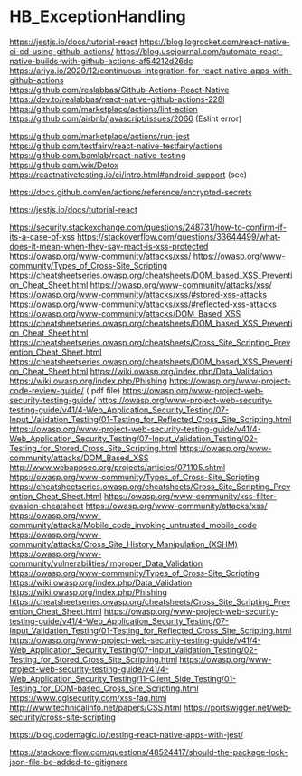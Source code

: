 # HB_ExceptionHandling
 <!-- Links used in the repo for github actions -->
https://jestjs.io/docs/tutorial-react
https://blog.logrocket.com/react-native-ci-cd-using-github-actions/
https://blog.usejournal.com/automate-react-native-builds-with-github-actions-af54212d26dc
https://ariya.io/2020/12/continuous-integration-for-react-native-apps-with-github-actions    
https://github.com/realabbas/Github-Actions-React-Native
https://dev.to/realabbas/react-native-github-actions-228l
https://github.com/marketplace/actions/lint-action
https://github.com/airbnb/javascript/issues/2066  (Eslint error)
<!--  -->
<!--  -->
<!--  -->
<!--  -->
 <!-- References for github actions to be read -->
 https://github.com/marketplace/actions/run-jest
 https://github.com/testfairy/react-native-testfairy/actions
 https://github.com/bamlab/react-native-testing
 https://github.com/wix/Detox
 https://reactnativetesting.io/ci/intro.html#android-support      (see)

<!-- Github Secrets -->
https://docs.github.com/en/actions/reference/encrypted-secrets

<!-- Jset Home Page -->
https://jestjs.io/docs/tutorial-react


 <!-- XSS Few Links to read (for me only) -->
https://security.stackexchange.com/questions/248731/how-to-confirm-if-its-a-case-of-xss
https://stackoverflow.com/questions/33644499/what-does-it-mean-when-they-say-react-is-xss-protected
https://owasp.org/www-community/attacks/xss/
https://owasp.org/www-community/Types_of_Cross-Site_Scripting
https://cheatsheetseries.owasp.org/cheatsheets/DOM_based_XSS_Prevention_Cheat_Sheet.html
https://owasp.org/www-community/attacks/xss/
https://owasp.org/www-community/attacks/xss/#stored-xss-attacks
https://owasp.org/www-community/attacks/xss/#reflected-xss-attacks
https://owasp.org/www-community/attacks/DOM_Based_XSS
https://cheatsheetseries.owasp.org/cheatsheets/DOM_based_XSS_Prevention_Cheat_Sheet.html
https://cheatsheetseries.owasp.org/cheatsheets/Cross_Site_Scripting_Prevention_Cheat_Sheet.html
https://cheatsheetseries.owasp.org/cheatsheets/DOM_based_XSS_Prevention_Cheat_Sheet.html
https://wiki.owasp.org/index.php/Data_Validation
https://wiki.owasp.org/index.php/Phishing
https://owasp.org/www-project-code-review-guide/ (.pdf file)
https://owasp.org/www-project-web-security-testing-guide/
https://owasp.org/www-project-web-security-testing-guide/v41/4-Web_Application_Security_Testing/07-Input_Validation_Testing/01-Testing_for_Reflected_Cross_Site_Scripting.html
https://owasp.org/www-project-web-security-testing-guide/v41/4-Web_Application_Security_Testing/07-Input_Validation_Testing/02-Testing_for_Stored_Cross_Site_Scripting.html
https://owasp.org/www-community/attacks/DOM_Based_XSS
http://www.webappsec.org/projects/articles/071105.shtml
https://owasp.org/www-community/Types_of_Cross-Site_Scripting
https://cheatsheetseries.owasp.org/cheatsheets/Cross_Site_Scripting_Prevention_Cheat_Sheet.html
https://owasp.org/www-community/xss-filter-evasion-cheatsheet
https://owasp.org/www-community/attacks/xss/
https://owasp.org/www-community/attacks/Mobile_code_invoking_untrusted_mobile_code
https://owasp.org/www-community/attacks/Cross_Site_History_Manipulation_(XSHM)
https://owasp.org/www-community/vulnerabilities/Improper_Data_Validation
https://owasp.org/www-community/Types_of_Cross-Site_Scripting
https://wiki.owasp.org/index.php/Data_Validation
https://wiki.owasp.org/index.php/Phishing
https://cheatsheetseries.owasp.org/cheatsheets/Cross_Site_Scripting_Prevention_Cheat_Sheet.html
https://owasp.org/www-project-web-security-testing-guide/v41/4-Web_Application_Security_Testing/07-Input_Validation_Testing/01-Testing_for_Reflected_Cross_Site_Scripting.html
https://owasp.org/www-project-web-security-testing-guide/v41/4-Web_Application_Security_Testing/07-Input_Validation_Testing/02-Testing_for_Stored_Cross_Site_Scripting.html
https://owasp.org/www-project-web-security-testing-guide/v41/4-Web_Application_Security_Testing/11-Client_Side_Testing/01-Testing_for_DOM-based_Cross_Site_Scripting.html
https://www.cgisecurity.com/xss-faq.html
http://www.technicalinfo.net/papers/CSS.html
https://portswigger.net/web-security/cross-site-scripting



<!-- Codemagic Script -->
https://blog.codemagic.io/testing-react-native-apps-with-jest/



<!-- Why check -->
https://stackoverflow.com/questions/48524417/should-the-package-lock-json-file-be-added-to-gitignore
